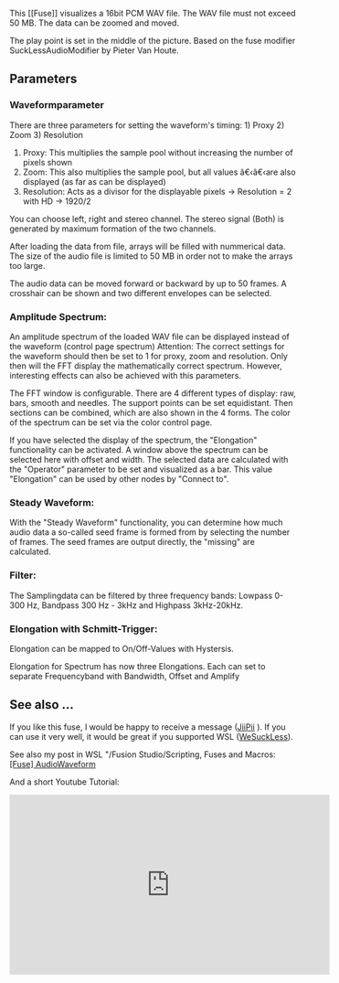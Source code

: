 This [[Fuse]] visualizes a 16bit PCM WAV file. The WAV file must not exceed 50 MB. The data can be zoomed and moved.

The play point is set in the middle of the picture. Based on the fuse modifier SuckLessAudioModifier by Pieter Van Houte.

## Parameters

### Waveformparameter

There are three parameters for setting the waveform's timing: 1) Proxy 2) Zoom 3) Resolution

1.  Proxy: This multiplies the sample pool without increasing the number of pixels shown
2.  Zoom: This also multiplies the sample pool, but all values â€‹â€‹are also displayed (as far as can be displayed)
3.  Resolution: Acts as a divisor for the displayable pixels -> Resolution = 2 with HD -> 1920/2

You can choose left, right and stereo channel. The stereo signal (Both) is generated by maximum formation of the two channels.

After loading the data from file, arrays will be filled with nummerical data. The size of the audio file is limited to 50 MB in order not to make the arrays too large.

The audio data can be moved forward or backward by up to 50 frames. A crosshair can be shown and two different envelopes can be selected.

### Amplitude Spectrum:

An amplitude spectrum of the loaded WAV file can be displayed instead of the waveform (control page spectrum) Attention: The correct settings for the waveform should then be set to 1 for proxy, zoom and resolution. Only then will the FFT display the mathematically correct spectrum. However, interesting effects can also be achieved with this parameters. 

The FFT window is configurable. There are 4 different types of display: raw, bars, smooth and needles. The support points can be set equidistant. Then sections can be combined, which are also shown in the 4 forms. The color of the spectrum can be set via the color control page.

If you have selected the display of the spectrum, the "Elongation" functionality can be activated. A window above the spectrum can be selected here with offset and width. The selected data are calculated with the "Operator" parameter to be set and visualized as a bar. This value "Elongation" can be used by other nodes by "Connect to".

### Steady Waveform:

With the "Steady Waveform" functionality, you can determine how much audio data a so-called seed frame is formed from by selecting the number of frames. The seed frames are output directly, the "missing" are calculated.


### Filter:

The Samplingdata can be filtered by three frequency bands: Lowpass 0-300 Hz, Bandpass 300 Hz - 3kHz and Highpass 3kHz-20kHz.


### Elongation with Schmitt-Trigger:

Elongation can be mapped to On/Off-Values with Hystersis.

Elongation for Spectrum has now three Elongations. Each can set to separate Frequencyband with Bandwidth, Offset and Amplify

## See also ...

If you like this fuse, I would be happy to receive a message ([JiiPii](https://www.steakunderwater.com/wesuckless/memberlist.php?mode=viewprofile&u=4700) ). If you can use it very well, it would be great if you supported WSL ([WeSuckLess](https://www.steakunderwater.com)).

See also my post in WSL "/Fusion Studio/Scripting, Fuses and Macros:  [[Fuse] AudioWaveform](https://www.steakunderwater.com/wesuckless/viewtopic.php?f=6&t=4191&p=32728#p32728)

And a short Youtube Tutorial:
<iframe width="560" height="315" src="https://www.youtube.com/embed/KY3L-qM9EQA" title="YouTube video player" frameborder="0" allow="accelerometer; autoplay; clipboard-write; encrypted-media; gyroscope; picture-in-picture" allowfullscreen></iframe>